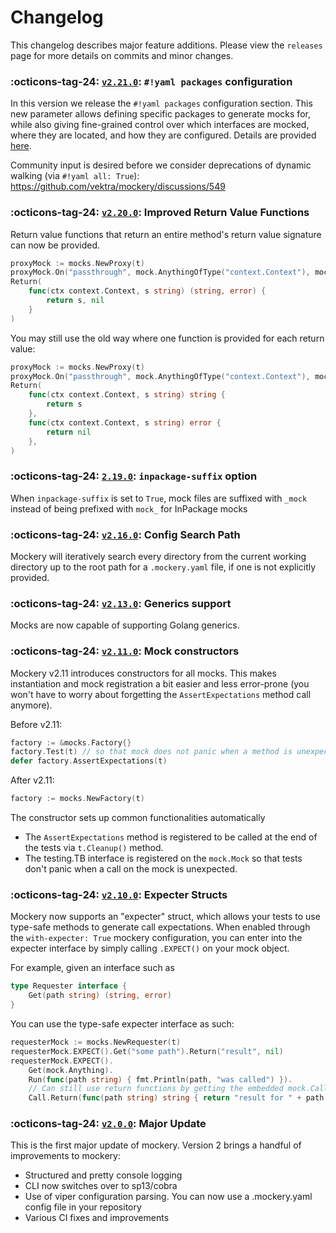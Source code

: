 Changelog
=========

This changelog describes major feature additions. Please view the `releases` page for more details on commits and minor changes.

### :octicons-tag-24: [`v2.21.0`](https://github.com/vektra/mockery/releases/tag/v2.21.0): `#!yaml packages` configuration

In this version we release the `#!yaml packages` configuration section. This new parameter allows defining specific packages to generate mocks for, while also giving fine-grained control over which interfaces are mocked, where they are located, and how they are configured. Details are provided [here](/mockery/features/#packages-configuration).

Community input is desired before we consider deprecations of dynamic walking (via `#!yaml all: True`): https://github.com/vektra/mockery/discussions/549

### :octicons-tag-24: [`v2.20.0`](https://github.com/vektra/mockery/pull/538): Improved Return Value Functions

Return value functions that return an entire method's return value signature can now be provided.

```go
proxyMock := mocks.NewProxy(t)
proxyMock.On("passthrough", mock.AnythingOfType("context.Context"), mock.AnythingOfType("string")).
Return(
    func(ctx context.Context, s string) (string, error) {
        return s, nil
    }
)
```

You may still use the old way where one function is provided for each return value:

```go
proxyMock := mocks.NewProxy(t)
proxyMock.On("passthrough", mock.AnythingOfType("context.Context"), mock.AnythingOfType("string")).
Return(
    func(ctx context.Context, s string) string {
        return s
    },
    func(ctx context.Context, s string) error {
        return nil
    },
)
```

### :octicons-tag-24: [`2.19.0`](https://github.com/vektra/mockery/releases/tag/v2.19.0): `inpackage-suffix` option

When `inpackage-suffix` is set to `True`, mock files are suffixed with `_mock` instead of being prefixed with `mock_` for InPackage mocks


### :octicons-tag-24: [`v2.16.0`](https://github.com/vektra/mockery/pull/527): Config Search Path

Mockery will iteratively search every directory from the current working directory up to the root path for a `.mockery.yaml` file, if one is not explicitly provided.

### :octicons-tag-24: [`v2.13.0`](https://github.com/vektra/mockery/pull/456): Generics support

Mocks are now capable of supporting Golang generics.

### :octicons-tag-24: [`v2.11.0`](https://github.com/vektra/mockery/pull/406): Mock constructors

Mockery v2.11 introduces constructors for all mocks. This makes instantiation and mock registration a bit easier and
less error-prone (you won't have to worry about forgetting the `AssertExpectations` method call anymore).

Before v2.11:
```go
factory := &mocks.Factory{}
factory.Test(t) // so that mock does not panic when a method is unexpected
defer factory.AssertExpectations(t)
```

After v2.11:
```go
factory := mocks.NewFactory(t)
```

The constructor sets up common functionalities automatically
- The `AssertExpectations` method is registered to be called at the end of the tests via `t.Cleanup()` method.
- The testing.TB interface is registered on the `mock.Mock` so that tests don't panic when a call on the mock is unexpected.

### :octicons-tag-24: [`v2.10.0`](https://github.com/vektra/mockery/pull/396): Expecter Structs

Mockery now supports an "expecter" struct, which allows your tests to use type-safe methods to generate call expectations. When enabled through the `with-expecter: True` mockery configuration, you can enter into the expecter interface by simply calling `.EXPECT()` on your mock object.

For example, given an interface such as
```go
type Requester interface {
	Get(path string) (string, error)
}
```

You can use the type-safe expecter interface as such:
```go
requesterMock := mocks.NewRequester(t)
requesterMock.EXPECT().Get("some path").Return("result", nil)
requesterMock.EXPECT().
	Get(mock.Anything).
	Run(func(path string) { fmt.Println(path, "was called") }).
	// Can still use return functions by getting the embedded mock.Call
	Call.Return(func(path string) string { return "result for " + path }, nil)
```

### :octicons-tag-24: [`v2.0.0`](https://github.com/vektra/mockery/releases/tag/v2.0.0): Major Update

This is the first major update of mockery. Version 2 brings a handful of improvements to mockery:

- Structured and pretty console logging
- CLI now switches over to sp13/cobra
- Use of viper configuration parsing. You can now use a .mockery.yaml config file in your repository
- Various CI fixes and improvements
